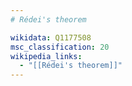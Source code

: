 ```yaml
---
# Rédei's theorem

wikidata: Q1177508
msc_classification: 20
wikipedia_links:
  - "[[Rédei's theorem]]"
---
```

